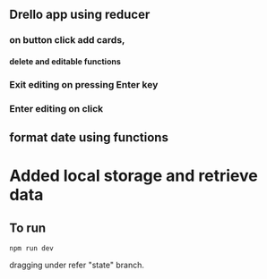 ## Drello app using reducer

### on button click add cards,

#### delete and editable functions

### Exit editing on pressing Enter key

### Enter editing on click

## format date using functions

# Added local storage and retrieve data

## To run

    npm run dev

dragging under refer "state" branch.
